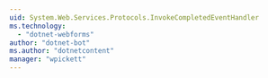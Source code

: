 ```yaml
---
uid: System.Web.Services.Protocols.InvokeCompletedEventHandler
ms.technology: 
  - "dotnet-webforms"
author: "dotnet-bot"
ms.author: "dotnetcontent"
manager: "wpickett"
---
```

